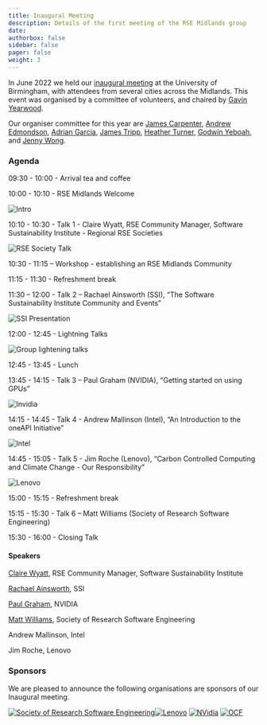 ```yaml
---
title: Inaugural Meeting
description: Details of the first meeting of the RSE Midlands group
date:
authorbox: false
sidebar: false
pager: false
weight: 3
---
```


In June 2022 we held our [inaugural meeting](https://rse-midlands.github.io/docs/event-8th-june/) at the University of Birmingham, with attendees from several cities across the Midlands. This event was organised by a committee of volunteers, and chaired by [Gavin Yearwood](https://www.birmingham.ac.uk/research/arc/rsg/staff/gavin-yearwood.aspx).

Our organiser committee for this year are [James Carpenter](https://www.birmingham.ac.uk/research/arc/rsg/staff/james-carpenter.aspx), [Andrew Edmondson](https://www.birmingham.ac.uk/research/arc/rsg/staff/andrew-edmondson.aspx), [Adrian Garcia](https://www.birmingham.ac.uk/research/arc/rsg/staff/adrian-garcia.aspx), [James Tripp](https://jamestripp.net), [Heather Turner](https://warwick.ac.uk/fac/sci/statistics/staff/academic-research/turner/), [Godwin Yeboah](https://warwick.ac.uk/fac/arts/research/digitalhumanities/team/contactus/), and [Jenny Wong](https://uk.linkedin.com/in/thisisjennywong).

### Agenda

09:30 - 10:00 - Arrival tea and coffee

10:00 - 10:10 - RSE Midlands Welcome

![Intro](/photos/intro.JPG)

10:10 - 10:30 - Talk 1 - Claire Wyatt, RSE Community Manager, Software Sustainability Institute - Regional RSE Societies

![RSE Society Talk](/photos/RSE_society.JPG)

10:30 - 11:15 – Workshop - establishing an RSE Midlands Community

11:15 - 11:30 - Refreshment break

11:30 – 12:00 - Talk 2 – Rachael Ainsworth (SSI), “The Software Sustainability Institute Community and Events”

![SSI Presentation](/photos/SSI.JPG)

12:00 - 12:45 - Lightning Talks

![Group lightening talks](/photos/Lightning_all.jpg)

12:45 - 13:45 - Lunch

13:45 - 14:15 - Talk 3 – Paul Graham (NVIDIA), “Getting started on using GPUs”

![Invidia](/photos/Nvidia.JPG)

14:15 - 14:45 - Talk 4 - Andrew Mallinson (Intel), “An Introduction to the oneAPI Initiative”

![Intel](/photos/Intel.JPG)

14:45 - 15:05 - Talk 5 - Jim Roche (Lenovo), “Carbon Controlled Computing and Climate Change - Our Responsibility”

![Lenovo](/photos/Lenovo.JPG)

15:00 - 15:15 - Refreshment break

15:15 - 15:30 - Talk 6 – Matt Williams (Society of Research Software Engineering)

15:30 - 16:00 - Closing Talk

#### Speakers

[Claire Wyatt](https://www.software.ac.uk/about/staff/person/claire-wyatt), RSE Community Manager, Software Sustainability Institute

[Rachael Ainsworth](https://twitter.com/rachaelevelyn), SSI

[Paul Graham](https://www.linkedin.com/in/paul-graham-59026513/), NVIDIA

[Matt Williams](https://twitter.com/milliams), Society of Research Software Engineering

Andrew Mallinson, Intel

Jim Roche, Lenovo


### Sponsors
We are pleased to announce the following organisations are sponsors of our Inaugural meeting.


[![Society of Research Software Engineering](/images/logo-rse-s.png)](https://society-rse.org/)[![Lenovo](/images/logo-lenovo.png)](https://support.lenovo.com/gb/en)  [![NVidia](/images/logo-nvidia-elite-partner-s.png)](https://www.nvidia.com/en-gb/) [![OCF](/images/logo-OCF-s.jpg)](https://www.ocf.co.uk/)








<!--more-->
